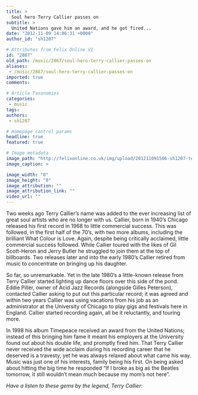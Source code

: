 ```yaml
---
title: >
  Soul hero Terry Callier passes on
subtitle: >
  United Nations gave him an award, and he got fired...
date: "2012-11-09 14:06:31 +0000"
author_id: "sh1207"

# Attributes from Felix Online V1
id: "2867"
old_path: /music/2867/soul-hero-terry-callier-passes-on
aliases:
 - /music/2867/soul-hero-terry-callier-passes-on
imported: true
comments:

# Article Taxonomies
categories:
 - music
tags:
authors:
 - sh1207

# Homepage control params
headline: true
featured: true

# Image metadata
image_path: "http://felixonline.co.uk/img/upload/201211091506-sh1207-terry_callier_1351512313_crop_550x425.jpg"
image_caption: >

image_width: "0"
image_height: "0"
image_attribution: ""
image_attribution_link: ""
video_url: ""
---
```


Two weeks ago Terry Callier’s name was added to the ever increasing list of great soul artists who are no longer with us. Callier, born in 1940’s Chicago released his first record in 1968 to little commercial success. This was followed, in the first half of the 70’s, with two more albums, including the brilliant What Colour is Love. Again, despite being critically acclaimed, little commercial success followed. While Callier toured with the likes of Gil Scott-Heron and Jerry Butler he struggled to join them at the top of billboards. Two releases later and into the early 1980’s Callier retired from music to concentrate on bringing up his daughter.

So far, so unremarkable. Yet in the late 1980’s a little-known release from Terry Callier started lighting up dance floors over this side of the pond. Eddie Piller, owner of Acid Jazz Records (alongside Gilles Peterson), contacted Callier asking to put out this particular record; it was agreed and within two years Callier was using vacations from his job as an administrator at the University of Chicago to play gigs and festivals here in England. Callier started recording again, all be it reluctantly, and touring more.

In 1998 his album Timepeace received an award from the United Nations; instead of this bringing him fame it meant his employers at the University found out about his double life, and promptly fired him. That Terry Callier never received the wide acclaim during his recording career that he deserved is a travesty, yet he was always relaxed about what came his way. Music was just one of his interests, family being his first. On being asked about hitting the big time he responded “If I broke as big as the Beatles tomorrow, it still wouldn’t mean much because my mom’s not here”.

_Have a listen to these gems by the legend, Terry Callier:_
